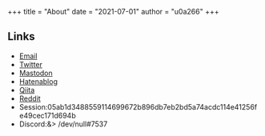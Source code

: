 +++
title = "About"
date = "2021-07-01"
author = "u0a266"
+++

## Links

- [Email](mailto:ph6ywks7@anonaddy.me)
- [Twitter](https://twitter.com/adijfdkfjklsjf)
- [Mastodon](https://mstdn.jp/@u0_a266)
- [Hatenablog](https://u0-a266.hatenablog.com/)
- [Qiita](https://qiita.com/u0a266)
- [Reddit](https://www.reddit.com/user/u0_a266/)
- Session:05ab1d3488559114699672b896db7eb2bd5a74acdc114e41256fe49cec171d694b
- Discord:&> /dev/null#7537

